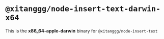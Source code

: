 # `@xitanggg/node-insert-text-darwin-x64`

This is the **x86_64-apple-darwin** binary for `@xitanggg/node-insert-text`
